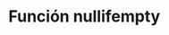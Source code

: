 ﻿---
SidebarGroup: "Funciones de conversión y selección"
Autogenerated: true
---

# Función  nullifempty


